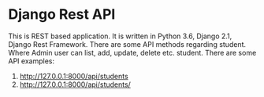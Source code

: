 # Django Rest API
This is REST based application. It is written in Python 3.6, Django 2.1, Django Rest Framework. There are some API methods regarding student. Where Admin user can list, add, update, delete etc. student. There are some API examples:
1. http://127.0.0.1:8000/api/students
1. http://127.0.0.1:8000/api/students/<id>
